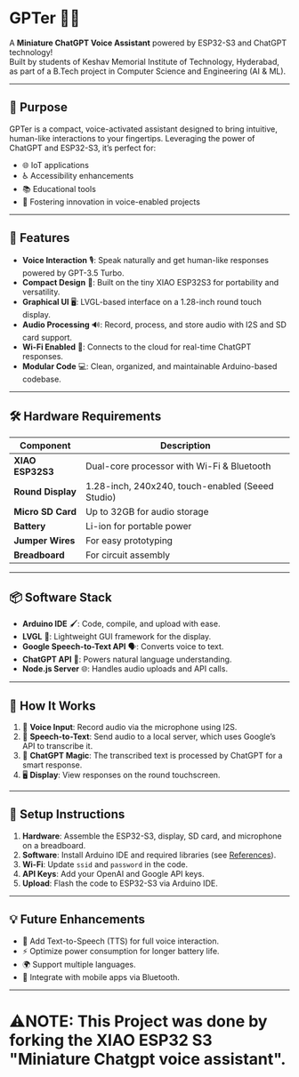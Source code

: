 # GPTer 🤖✨

A **Miniature ChatGPT Voice Assistant** powered by ESP32-S3 and ChatGPT technology!  
Built by students of Keshav Memorial Institute of Technology, Hyderabad, as part of a B.Tech project in Computer Science and Engineering (AI & ML).  

---

## 🎯 Purpose  
GPTer is a compact, voice-activated assistant designed to bring intuitive, human-like interactions to your fingertips. Leveraging the power of ChatGPT and ESP32-S3, it’s perfect for:  
- 🌐 IoT applications  
- ♿ Accessibility enhancements  
- 📚 Educational tools  
- 🚀 Fostering innovation in voice-enabled projects  

---

## 🌟 Features  
- **Voice Interaction** 🎙️: Speak naturally and get human-like responses powered by GPT-3.5 Turbo.  
- **Compact Design** 📏: Built on the tiny XIAO ESP32S3 for portability and versatility.  
- **Graphical UI** 🖥️: LVGL-based interface on a 1.28-inch round touch display.  
- **Audio Processing** 🔊: Record, process, and store audio with I2S and SD card support.  
- **Wi-Fi Enabled** 📡: Connects to the cloud for real-time ChatGPT responses.  
- **Modular Code** 💻: Clean, organized, and maintainable Arduino-based codebase.  

---

## 🛠️ Hardware Requirements  
| Component                | Description                                      |  
|--------------------------|--------------------------------------------------|  
| **XIAO ESP32S3**         | Dual-core processor with Wi-Fi & Bluetooth       |  
| **Round Display**        | 1.28-inch, 240x240, touch-enabled (Seeed Studio) |  
| **Micro SD Card**        | Up to 32GB for audio storage                     |  
| **Battery**              | Li-ion for portable power                        |  
| **Jumper Wires**         | For easy prototyping                             |  
| **Breadboard**           | For circuit assembly                             |  

---

## 📦 Software Stack  
- **Arduino IDE** 🖌️: Code, compile, and upload with ease.  
- **LVGL** 🎨: Lightweight GUI framework for the display.  
- **Google Speech-to-Text API** 🗣️: Converts voice to text.  
- **ChatGPT API** 💬: Powers natural language understanding.  
- **Node.js Server** 🌐: Handles audio uploads and API calls.  

---

## 🚀 How It Works  
1. 🎤 **Voice Input**: Record audio via the microphone using I2S.  
2. 📡 **Speech-to-Text**: Send audio to a local server, which uses Google’s API to transcribe it.  
3. 🤖 **ChatGPT Magic**: The transcribed text is processed by ChatGPT for a smart response.  
4. 🖥️ **Display**: View responses on the round touchscreen.  

---
## 🔧 Setup Instructions  
1. **Hardware**: Assemble the ESP32-S3, display, SD card, and microphone on a breadboard.  
2. **Software**: Install Arduino IDE and required libraries (see [References](#-references)).  
3. **Wi-Fi**: Update `ssid` and `password` in the code.  
4. **API Keys**: Add your OpenAI and Google API keys.  
5. **Upload**: Flash the code to ESP32-S3 via Arduino IDE.  

---

## 💡 Future Enhancements  
- 🎵 Add Text-to-Speech (TTS) for full voice interaction.  
- ⚡ Optimize power consumption for longer battery life.  
- 🌍 Support multiple languages.  
- 📲 Integrate with mobile apps via Bluetooth.  

---

# ⚠️NOTE: This Project was done by forking the XIAO ESP32 S3 "Miniature Chatgpt voice assistant".
